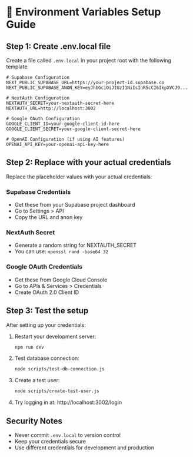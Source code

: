 # 🔐 Environment Variables Setup Guide

## Step 1: Create .env.local file

Create a file called `.env.local` in your project root with the following template:

```env
# Supabase Configuration
NEXT_PUBLIC_SUPABASE_URL=https://your-project-id.supabase.co
NEXT_PUBLIC_SUPABASE_ANON_KEY=eyJhbGciOiJIUzI1NiIsInR5cCI6IkpXVCJ9...

# NextAuth Configuration
NEXTAUTH_SECRET=your-nextauth-secret-here
NEXTAUTH_URL=http://localhost:3002

# Google OAuth Configuration
GOOGLE_CLIENT_ID=your-google-client-id-here
GOOGLE_CLIENT_SECRET=your-google-client-secret-here

# OpenAI Configuration (if using AI features)
OPENAI_API_KEY=your-openai-api-key-here
```

## Step 2: Replace with your actual credentials

Replace the placeholder values with your actual credentials:

### Supabase Credentials
- Get these from your Supabase project dashboard
- Go to Settings > API
- Copy the URL and anon key

### NextAuth Secret
- Generate a random string for NEXTAUTH_SECRET
- You can use: `openssl rand -base64 32`

### Google OAuth Credentials
- Get these from Google Cloud Console
- Go to APIs & Services > Credentials
- Create OAuth 2.0 Client ID

## Step 3: Test the setup

After setting up your credentials:

1. Restart your development server:
   ```bash
   npm run dev
   ```

2. Test database connection:
   ```bash
   node scripts/test-db-connection.js
   ```

3. Create a test user:
   ```bash
   node scripts/create-test-user.js
   ```

4. Try logging in at: http://localhost:3002/login

## Security Notes

- Never commit `.env.local` to version control
- Keep your credentials secure
- Use different credentials for development and production 